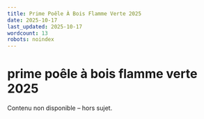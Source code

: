 ```yaml
---
title: Prime Poêle À Bois Flamme Verte 2025
date: 2025-10-17
last_updated: 2025-10-17
wordcount: 13
robots: noindex
---
```


# prime poêle à bois flamme verte 2025

Contenu non disponible – hors sujet.